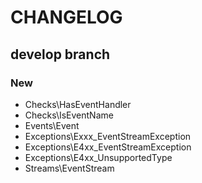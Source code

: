 # CHANGELOG

## develop branch

### New

* Checks\HasEventHandler
* Checks\IsEventName
* Events\Event
* Exceptions\Exxx_EventStreamException
* Exceptions\E4xx_EventStreamException
* Exceptions\E4xx_UnsupportedType
* Streams\EventStream